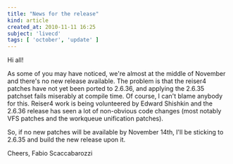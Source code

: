 ```yaml
---
title: "News for the release"
kind: article
created_at: 2010-11-11 16:25
subject: 'livecd'
tags: [ 'october', 'update' ]
---
```

Hi all\!

As some of you may have noticed, we\'re almost at the middle of November and there\'s no new release available\.
The problem is that the reiser4 patches have not yet been ported to 2\.6\.36, and applying the 2\.6\.35 patchset fails miserably at compile time\.
Of course, I can\'t blame anybody for this\. Reiser4 work is being volunteered by Edward Shishkin and the 2\.6\.36 release has seen a lot of non\-obvious code changes \(most notably VFS patches and the workqueue unification patches\)\.

So, if no new patches will be available by November 14th, I\'ll be sticking to 2\.6\.35 and build the new release upon it\.

Cheers,
Fabio Scaccabarozzi
